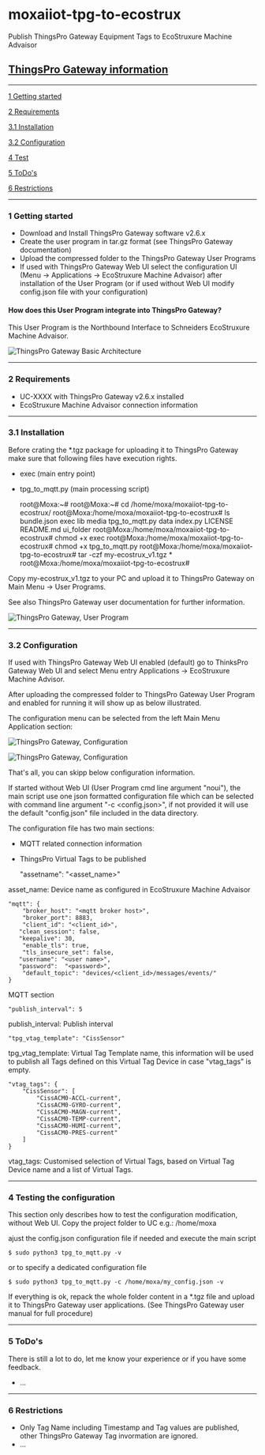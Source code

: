 # moxaiiot-tpg-to-ecostrux
Publish ThingsPro Gateway Equipment Tags to EcoStruxure Machine Advaisor

## [ThingsPro Gateway information](https://www.moxa.com/en/products/industrial-computing/system-software/thingspro-2)


*******************************************************************************


[1 Getting started](#getting-started)

[2 Requirements](#requirements)

[3.1 Installation](#installation)

[3.2 Configuration](#configuration)

[4 Test](#test)

[5 ToDo's](#todos)

[6 Restrictions](#restrictions)

*******************************************************************************
<a name="getting-started"></a>

### 1 Getting started 

* Download and Install ThingsPro Gateway software v2.6.x
* Create the user program in tar.gz format (see ThingsPro Gateway documentation)
* Upload the compressed folder to the ThingsPro Gateway User Programs
* If used with ThingsPro Gateway Web UI select the configuration UI (Menu -> Applications -> EcoStruxure Machine Advaisor) after installation of the User Program (or if used without Web UI modify config.json file with your configuration)


#### How does this User Program integrate into ThingsPro Gateway?
This User Program is the Northbound Interface to Schneiders EcoStruxure Machine Advaisor.

![ThingsPro Gateway Basic Architecture](media/TPG_arch1.png?raw=true "ThingsPro Gatway")


*******************************************************************************
<a name="requirements"></a>

### 2 Requirements
* UC-XXXX with ThingsPro Gateway v2.6.x installed
* EcoStruxure Machine Advaisor connection information

*******************************************************************************
<a name="installation"></a>

### 3.1 Installation

Before crating the *.tgz package for uploading it to ThingsPro Gateway make sure that following files have execution rights.

* exec (main entry point)
* tpg_to_mqtt.py (main processing script)

	root@Moxa:~#
	root@Moxa:~# cd /home/moxa/moxaiiot-tpg-to-ecostrux/
	root@Moxa:/home/moxa/moxaiiot-tpg-to-ecostrux# ls
	bundle.json  exec      lib      media      tpg_to_mqtt.py
	data         index.py  LICENSE  README.md  ui_folder
	root@Moxa:/home/moxa/moxaiiot-tpg-to-ecostrux# chmod +x exec
	root@Moxa:/home/moxa/moxaiiot-tpg-to-ecostrux# chmod +x tpg_to_mqtt.py
	root@Moxa:/home/moxa/moxaiiot-tpg-to-ecostrux# tar -czf my-ecostrux_v1.tgz *
	root@Moxa:/home/moxa/moxaiiot-tpg-to-ecostrux#


Copy my-ecostrux_v1.tgz to your PC and upload it to ThingsPro Gateway on Main Menu -> User Programs.

See also ThingsPro Gateway user documentation for further information.

![ThingsPro Gateway, User Program](media/TPG_user_program.png?raw=true "ThingsPro Gatway")

*******************************************************************************
<a name="configuration"></a>

### 3.2 Configuration

If used with ThingsPro Gateway Web UI enabled (default) go to ThinksPro Gateway Web UI and select Menu entry Applications -> EcoStruxure Machine Advisor. 

After uploading the compressed folder to ThingsPro Gateway User Program and enabled for running it will show up as below illustrated.

The configuration menu can be selected from the left Main Menu Application section:

![ThingsPro Gateway, Configuration](media/TPG_user_program_ui_menu.png?raw=true "ThingsPro Gatway")

![ThingsPro Gateway, Configuration](media/TPG_user_program_ui.png?raw=true "ThingsPro Gatway")

That's all, you can skipp below configuration information.

If started without Web UI (User Program cmd line argument "noui"), the main script use one json formatted configuration file which can be selected with command line argument "-c <config.json>", if not provided it will use the default "config.json" file included in the data directory. 

The configuration file has two main sections:
* MQTT related connection information
* ThingsPro Virtual Tags to be published

	"assetname": "<asset_name>"
	
asset_name: Device name as configured in EcoStruxure Machine Advaisor 
	
	"mqtt": {
		"broker_host": "<mqtt broker host>",
		"broker_port": 8883,
		"client_id": "<client_id>",
	   "clean_session": false,
	   "keepalive": 30,
		"enable_tls": true,  
		"tls_insecure_set": false,
	   "username": "<user name>",
	   "password":  "<password>",    
		"default_topic": "devices/<client_id>/messages/events/"
	}
	
MQTT section
	
	"publish_interval": 5
	
publish_interval: Publish interval 

	"tpg_vtag_template": "CissSensor"
	
tpg_vtag_template: Virtual Tag Template name, this information will be used to publish all Tags
defined on this Virtual Tag Device in case "vtag_tags" is empty.

	"vtag_tags": {
		"CissSensor": [
			"CissACM0-ACCL-current",
			"CissACM0-GYRO-current",
			"CissACM0-MAGN-current",		
			"CissACM0-TEMP-current",
			"CissACM0-HUMI-current",
			"CissACM0-PRES-current"	
		]
	}

vtag_tags: Customised selection of Virtual Tags, based on Virtual Tag Device name and a list of Virtual Tags.

*******************************************************************************
<a name="test"></a>

### 4 Testing the configuration

This section only describes how to test the configuration modification, without Web UI. 
Copy the project folder to UC e.g.: /home/moxa

ajust the config.json configuration file if needed and execute the main script

	$ sudo python3 tpg_to_mqtt.py -v

or to specify a dedicated configuration file

	$ sudo python3 tpg_to_mqtt.py -c /home/moxa/my_config.json -v

If everything is ok, repack the whole folder content in a *.tgz file and upload it to ThingsPro Gateway user applications. (See ThingsPro Gateway user manual for full procedure)

*******************************************************************************
<a name="todos"></a>

### 5 ToDo's 

There is still a lot to do, let me know your experience or if you have some feedback.
* ...

*******************************************************************************
<a name="restrictions"></a>

### 6 Restrictions
* Only Tag Name including Timestamp and Tag values are published, other ThingsPro Gateway Tag invormation are ignored.
* ... 

